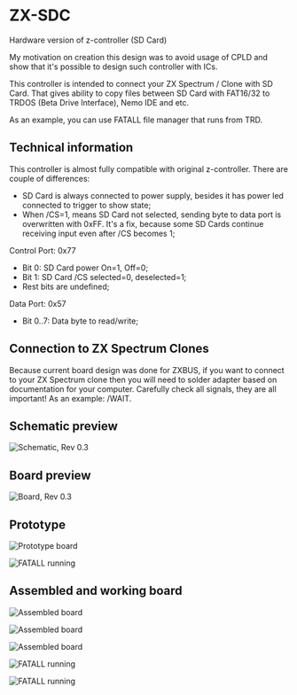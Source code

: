 # ZX-SDC
Hardware version of z-controller (SD Card)

My motivation on creation this design was to avoid usage of CPLD and show that it's possible to design such controller with ICs.

This controller is intended to connect your ZX Spectrum / Clone with SD Card. That gives ability to copy files between SD Card with FAT16/32 to TRDOS (Beta Drive Interface), Nemo IDE and etc.

As an example, you can use FATALL file manager that runs from TRD.

## Technical information

This controller is almost fully compatible with original z-controller. There are couple of differences:
 - SD Card is always connected to power supply, besides it has power led connected to trigger to show state;
 - When /CS=1, means SD Card not selected, sending byte to data port is overwritten with 0xFF. It's a fix, because some SD Cards continue receiving input even after /CS becomes 1;

Control Port: 0x77
 - Bit 0: SD Card power On=1, Off=0;
 - Bit 1: SD Card /CS selected=0, deselected=1;
 - Rest bits are undefined;
   
Data Port: 0x57
 - Bit 0..7: Data byte to read/write; 

## Connection to ZX Spectrum Clones

Because current board design was done for ZXBUS, if you want to connect to your ZX Spectrum clone then you will need to solder adapter based on documentation for your computer.
Carefully check all signals, they are all important! As an example: /WAIT.

## Schematic preview
![Schematic, Rev 0.3](/zx-sdc-sch-rev0.3.png)

## Board preview
![Board, Rev 0.3](/zx-sdc-3d-rev0.3.png)

## Prototype
![Prototype board](/zx-sdc-prototype-board.JPG)

![FATALL running](/zx-sdc-prototype-work.JPG)

## Assembled and working board

![Assembled board](/zx-sdc-assembled-board-1.jpeg)

![Assembled board](/zx-sdc-assembled-board-2.jpeg)

![Assembled board](/zx-sdc-assembled-board-3.jpeg)

![FATALL running](/zx-sdc-working-board-1.jpeg)

![FATALL running](/zx-sdc-working-board-2.jpeg)

